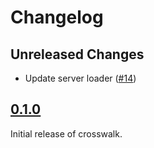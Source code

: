 # Changelog

## Unreleased Changes

* Update server loader ([#14](https://gitlab.com/seaofvoices/crosswalk/-/merge_requests/14))

## [0.1.0](https://gitlab.com/seaofvoices/crosswalk/-/releases/v0.1.0)

Initial release of crosswalk.
